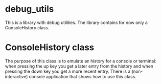 # debug_utils

This is a library with debug utilities.
The library contains for now only a ConsoleHistory class.

# ConsoleHistory class

The purpose of this class is to emulate an history for a console or terminal:
when pressing the up key you get a later entry from the history and
when pressing the down key you get a more recent entry.
There is a (non-interactive) console application that shows how to use this class.
